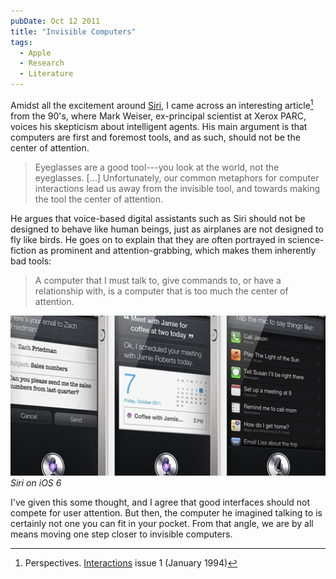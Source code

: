 ```yaml
---
pubDate: Oct 12 2011
title: "Invisible Computers"
tags:
  - Apple
  - Research
  - Literature
---
```


Amidst all the excitement around
[Siri](http://www.apple.com/iphone/features/siri.html), I came across an
interesting article[^1] from the 90's, where Mark Weiser, ex-principal scientist
at Xerox PARC, voices his skepticism about intelligent agents. His main argument
is that computers are first and foremost tools, and as such, should not be the
center of attention.

> Eyeglasses are a good tool---you look at the world, not the eyeglasses. […]
> Unfortunately, our common metaphors for computer interactions lead us away
> from the invisible tool, and towards making the tool the center of attention.

He argues that voice-based digital assistants such as Siri should not be
designed to behave like human beings, just as airplanes are not designed to fly
like birds. He goes on to explain that they are often portrayed in
science-fiction as prominent and attention-grabbing, which makes them inherently
bad tools:

> A computer that I must talk to, give commands to, or have a relationship with,
> is a computer that is too much the center of attention.

![Siri screenshots](./siri-tap.jpg) _Siri on iOS 6_

I've given this some thought, and I agree that good interfaces should not
compete for user attention. But then, the computer he imagined talking to is
certainly not one you can fit in your pocket. From that angle, we are by all
means moving one step closer to invisible computers.

[^1]: Perspectives. [Interactions](http://dl.acm.org/citation.cfm?id=174800)
    issue 1 (January 1994)
